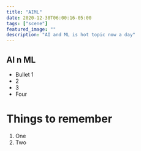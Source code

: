 ```yaml
---
title: "AIML"
date: 2020-12-30T06:00:16-05:00
tags: ["scene"]
featured_image: ""
description: "AI and ML is hot topic now a day"
---
```


## AI n ML

- Bullet 1
- 2
- 3
- Four

# Things to remember

1. One
1. Two
